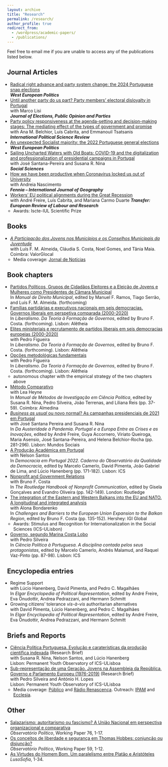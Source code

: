 ```yaml
---
layout: archive
title: "Research"
permalink: /research/
author_profile: true
redirect_from: 
  - /wordpress/academic-papers/
  - /publications/
---
```


Feel free to email me if you are unable to access any of the publications listed below.

<style>
  ul {
    padding-left: 15px; /* Diminua este valor para reduzir o espaçamento à esquerda */
  }
  
  ul li {
    margin-left: -5px; /* Diminua este valor para reduzir o espaçamento à esquerda dos itens */
  }
</style>


## Journal Articles

* [Radical right advance and party system change: the 2024 Portuguese snap elections](https://doi.org/10.1080/01402382.2024.2372752)<br>
  <b><i>West European Politics</i></b><br>
* [Until another party do us part? Party members’ electoral disloyalty in Portugal](https://doi.org/10.1080/17457289.2023.2292675)<br>
  with Marco Lisi<br>
  <b><i>Journal of Elections, Public Opinion and Parties</i></b><br>
* [Party policy responsiveness at the agenda-setting and decision-making stages: The mediating effect of the types of government and promise](https://journals.sagepub.com/doi/pdf/10.1177/01925121231155140)<br>
  with Ana M. Belchior, Luís Cabrita, and Emmanouil Tsatsanis<br> 
  <b><i>International Political Science Review</i></b><br> 
* [An unexpected Socialist majority: the 2022 Portuguese general elections](https://www.tandfonline.com/doi/pdf/10.1080/01402382.2022.2070983?casa_token=LcYisGvvnAgAAAAA:crAT_E-1iAN4OAOFmhm-S3WVaQplB5ayAlIESzTYBNLhh7yegYlg9JL5K7w0uOAvdUJYpASwsS0Lwg)<br>
  <b><i>West European Politics</i></b><br>
* [Sailing Uncharted Waters with Old Boats: COVID-19 and the digitalization and professionalization of presidential campaigns in Portugal](https://www.mdpi.com/2076-0760/12/1/45)<br>
  with José Santana-Pereira and Susana R. Nina<br>
  <b><i>Social Sciences</i></b><br>
* [How we have been productive when Coronavirus locked us out of University](https://repositorio.ul.pt/bitstream/10451/45557/1/ICS_ANascimento_How.pdf)<br>
  with Andreia Nascimento<br>
  <b><i>Fennia – International Journal of Geography</i></b><br>
* [Workers’ EU political alignments during the Great Recession](https://journals.sagepub.com/doi/10.1177/1024258917696239)<br>
  with André Freire, Luís Cabrita, and Mariana Carmo Duarte
  <b><i>Transfer: European Review of Labour and Research</i></b><br>
  * Awards: Iscte-IUL Scientific Prize 


## Books

* <i>[A Participação dos Jovens nos Municípios e os Conselhos Municipais da Juventude](https://www.aevst.com/wp-content/uploads/2023/10/Livro-Conselhos-Municipais-de-Juventude-1.pdf)</i><br>
  with Luís F. M. Almeida, Cláudia S. Costa, Noel Gomes, and Tânia Maia. Coimbra: ValorGlocal<br>
  * Media coverage: [Jornal de Notícias](https://www.jn.pt/2122761049/metade-dos-municipios-nao-tem-conselho-municipal-da-juventude/)
 
    
## Book chapters

* [Partidos Políticos, Grupos de Cidadãos Eleitores e a Eleição de Jovens e Mulheres como Presidentes de Câmara Municipal](https://www.dropbox.com/scl/fi/quffmnopfq3qx3gtwwjk0/HFerrinhoLopes_Chapter_PartidosGCE_PCM.pdf?rlkey=t55ypdlxgd6qf5h5iiq2swnjw&dl=0)<br>
  In <i>Manual de Direito Municipal</i>, edited by Manuel F. Ramos, Tiago Serrão, and Luís F. M. Almeida. (forthcoming)<br> 
* [Famílias partidárias e executivos nacionais em seis democracias. Governos liberais em perspetiva comparada (2000-2020)](https://www.dropbox.com/scl/fi/hf44y9qdykj2nb09iu0ro/Cap-tulo-4.-HFL-v4-22-04-2023.pdf?rlkey=755p0lmrze7v393d4y7vzpgqr&dl=0)<br> 
  In <i>Liberalismo. Da Teoria à Formação de Governos</i>, edited by Bruno F. Costa. (forthcoming). Lisbon: Alêtheia<br> 
* [Elites ministeriais e recrutamento de partidos liberais em seis democracias europeias (2000-2020)](https://www.dropbox.com/scl/fi/z17g0h2ywzdnowywkddy5/Cap-tulo-5.-HFL-PF-vf-22-04-2023.pdf?rlkey=xp6j91u7a8by0paju80bffbb9&dl=0)<br>
  with Pedro Figueira<br>
  In <i>Liberalismo. Da Teoria à Formação de Governos</i>, edited by Bruno F. Costa. (forthcoming). Lisbon: Alêtheia<br> 
* [Opções metodológicas fundamentais](https://www.dropbox.com/scl/fi/3ncmdayno2j9lun5thwcw/Cap-tulo-metodol-gico-v9-22-04-2023.pdf?rlkey=l7y8zgnbhfpgd4k6ndgmn883k&dl=0)<br>
  with Pedro Figueira<br>
  In <i>Liberalismo. Da Teoria à Formação de Governos</i>, edited by Bruno F. Costa. (forthcoming). Lisbon: Alêtheia<br> 
  * autonomous chapter with the empirical strategy of the two chapters above
* [Método Comparativo](https://www.dropbox.com/scl/fi/0xgf0fd9gc2z6n7pjk80v/Cap.-M-todo-Comparativo-em-Ci-ncia-Pol-tica-rev.-HFL-LH-05-04-2023.pdf?rlkey=hwzct3f97scyk4p3orb1qdnaz&dl=0)<br>
  with Lea Heyne<br>
  In <i>Manual de Métodos de Investigação em Ciência Política</i>, edited by Susana R. Nina, Pedro Silveira, João Terrenas, and Liliana Reis (pp. 37-59). Coimbra: Almedina<br>
* [<i>Business as usual</i> ou novo normal? As campanhas presidenciais de 2021 em Portugal](https://www.dropbox.com/scl/fi/4nqlax0pmlvv7ntzaaqvz/2023-Chapter-Mundos-Sociais.pdf?rlkey=4xge3q048ov8ddjs5ruwdnawu&dl=0)<br>
  with José Santana Pereira and Susana R. Nina<br>
  In <i>Da Austeridade à Pandemia. Portugal e a Europa Entre as Crises e as Inovações</i>, edited by André Freire, Guya Accornero, Viriato Queiroga, Maria Asensio, José Santana-Pereira, and Helena Belchior-Rocha (pp. 281-296). Lisbon: Mundos Sociais<br>
* [A Produção Académica em Portugal](https://www.dropbox.com/scl/fi/fttp8exx8o54psl7q5x0z/2023-Chapter-OQD-ICS.pdf?rlkey=7fr7yzjgk60jbkn5qfco3rr6q&dl=0)<br>
  with Nelson Santos<br>
  In <i>Democracia em Portugal 2022. Caderno do Observatório da Qualidade da Democracia</i>, edited by Marcelo Camerlo, David Pimenta, João Gabriel de Lima, and Lúcio Hanenberg (pp. 171-182). Lisbon: ICS<br>
* [Nonprofit and Government Relations](https://www.taylorfrancis.com/chapters/edit/10.4324/9781003170563-18/nonprofit-government-relations-bruno-ferreira-costa-hugo-ferrinho-lopes?context=ubx&refId=e7773832-d07f-49c1-99e2-9634eed1fd0d)<br>
  with Bruno F. Costa<br>
  In <i>The Routledge Handbook of Nonprofit Communication</i>, edited by Gisela Gonçalves and Evandro Oliveira (pp. 142-149). London: Routledge<br>
* [The integration of the Eastern and Western Balkans into the EU and NATO. A longitudinal and integrated analysis](https://www.igi-global.com/chapter/the-integration-of-the-eastern-and-western-balkans-into-the-eu-and-nato/295606)<br>
  with Alona Bondarenko<br>
  In <i>Challenges and Barriers to the European Union Expansion to the Balkan Region</i>, edited by Bruno F. Costa (pp. 135-152). Hershey: IGI Global<br>
  * Awards: Stimulus and Recognition for Internationalization in the Social Sciences (ICS-ULisbon)
* [Governo, segundo Marina Costa Lobo](https://repositorio.ul.pt/bitstream/10451/47033/1/ICS_MCamerlo_Ciencia.pdf)<br>
  with Pedro Silveira<br>
  In <i>Ciência Política à Portuguesa. A disciplina contada pelos seus protagonistas</i>, edited by Marcelo Camerlo, Andrés Malamud, and Raquel Vaz-Pinto (pp. 87-98). Lisbon: ICS<br>


## Encyclopedia entries
* Regime Support<br>
  with Lúcio Hanenberg, David Pimenta, and Pedro C. Magalhães<br>
  In <i>Elgar Encyclopedia of Political Representation</i>, edited by André Freire, Eva Önudottir, Andrea Pedrazzani, and Hermann Schmitt<br>
* Growing citizens’ tolerance <i>vis-à-vis</i> authoritarian alternatives<br>
  with David Pimenta, Lúcio Hanenberg, and Pedro C. Magalhães<br>
  In <i>Elgar Encyclopedia of Political Representation</i>, edited by André Freire, Eva Önudottir, Andrea Pedrazzani, and Hermann Schmitt<br>


  
## Briefs and Reports

* [Ciência Política Portuguesa. Evolução e caraterísticas da produção científica indexada](https://oqd.ics.ulisboa.pt/webwp/wp-content/uploads/2023/01/2023-Research-Brief-OQD-1.pdf) (Research Brief)<br>
  with Susana R. Nina, Nelson Santos, and Lúcio Hanenberg<br>
  Lisbon: Permanent Youth Observatory of ICS-ULisboa<br>
* [Sub-representação de uma Geração. Jovens na Assembleia da República, Governo e Parlamento Europeu (1976-2019)](https://www.opj.ics.ulisboa.pt/wp-content/uploads/ICS-Policy-Brief-2021.pdf) (Research Brief)<br>
  with Pedro Silveira and António H. Lopes<br>
  Lisbon: Permanent Youth Observatory of ICS-ULisboa<br>
  * Media coverage: [Público](https://www.publico.pt/2022/11/28/politica/noticia/aqui-ninguem-tweetou-debate-jovens-mostraram-querem-participar-2029537) and [Rádio Renascença](https://rr.sapo.pt/especial%5C/politica/2022/01/27/pedro-silveira-os-governos-nao-podem-ser-um-one-man-show/269893/). Outreach: [IPAM](https://www.ipam.pt/blog/participacao-jovem-na-era-digital/) and [Ecclesia](https://agencia.ecclesia.pt/portal/ha-uma-sub-representacao-cronica-das-novas-geracoes-na-politica-rita-saias/).


## Other

* [Salazarismo: autoritarismo ou fascismo? A União Nacional em perspectiva organizacional e comparativa](http://www.observatoriopolitico.pt/wp-content/uploads/2017/11/WP_76_HL.pdf)<br>
  <i>Observatório Político</i>, Working Paper 76, 1-17.<br>
* [Os conceitos de liberdade e segurança em Thomas Hobbes: conjunção ou disjunção?](http://www.observatoriopolitico.pt/wp-content/uploads/2016/03/WP_59_HFL.pdf)<br>
  <i>Observatório Político</i>, Working Paper 59, 1-12.<br>
* [As Virtudes do Homem Bom. Um paralelismo entre Platão e Aristóteles](http://www.lusosofia.net/textos/20140517-lopes_hugo_2014_virtudes_homem_bom.pdf)<br>
  <i>LusoSofia</i>, 1-34.<br>




<!---
# Working Papers
- Moving online? The use of web surveys in political science research (2005-2019). (with [Ana M. Belchior](https://ciencia.iscte-iul.pt/authors/ana-maria-da-conceicao-belchior/cv), Viriato Queiroga and Ana Rezende-Matias)

# Work in Progress
- Perception of poll results and strategic voting. (with [José Santana-Pereira](https://ciencia.iscte-iul.pt/authors/jose-santana-pereira/cv) and [Susana R. Nina](https://www.ulusofona.pt/docentes/susana-isabel-rogeiro-pereira-nina-6412))
- Political party ethics self-regulation. (with [Luís de Sousa](https://www.ics.ulisboa.pt/pessoa/luis-de-sousa), [Fernando Casal Bertoa](https://whogoverns.eu/biography/) and [Lúcio Hanenberg](https://www.ics.ulisboa.pt/pessoa/lucio-hanenberg))
- Party Youth Wing Organization. (with [Brit Anlar](https://www.britanlar.com/), [Kira R. Kurz](https://kirareneekurz.owlstown.net/) and [Ieva Hofmane](https://www.eui.eu/people?id=ieva-hofmane)).
- Youth Political Representation in Portugal. Evidence from local and national elections. (chapter for Political Youth Representation - A Global Perspective, edited by [Brit Anlar](https://www.britanlar.com/) and [Kira R. Kurz](https://kirareneekurz.owlstown.net/)).
- Young people and corruption perceptions in Spain and Portugal. (with [Gustavo Gouvêa Maciel](https://scholar.google.com/citations?user=po780s0AAAAJ&hl=en))
- Exposure to polls, late deciders, and strategic voting. A tale of three elections in Portugal. (with [José Santana-Pereira](https://ciencia.iscte-iul.pt/authors/jose-santana-pereira/cv) and [Susana R. Nina](https://www.ulusofona.pt/docentes/susana-isabel-rogeiro-pereira-nina-6412))

--->
